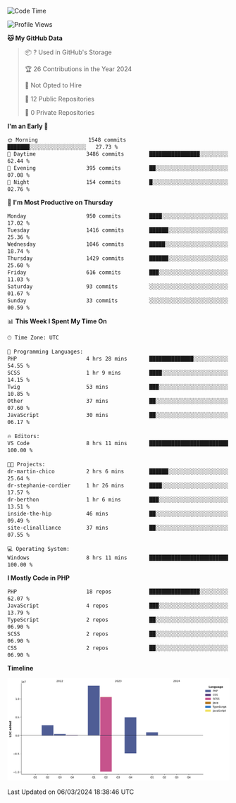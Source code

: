 <!--START_SECTION:waka-->
![Code Time](http://img.shields.io/badge/Code%20Time-1%2C531%20hrs%2048%20mins-blue)

![Profile Views](http://img.shields.io/badge/Profile%20Views-0-blue)

**🐱 My GitHub Data** 

> 📦 ? Used in GitHub's Storage 
 > 
> 🏆 26 Contributions in the Year 2024
 > 
> 🚫 Not Opted to Hire
 > 
> 📜 12 Public Repositories 
 > 
> 🔑 0 Private Repositories 
 > 
**I'm an Early 🐤** 

```text
🌞 Morning                1548 commits        ███████░░░░░░░░░░░░░░░░░░   27.73 % 
🌆 Daytime                3486 commits        ████████████████░░░░░░░░░   62.44 % 
🌃 Evening                395 commits         ██░░░░░░░░░░░░░░░░░░░░░░░   07.08 % 
🌙 Night                  154 commits         █░░░░░░░░░░░░░░░░░░░░░░░░   02.76 % 
```
📅 **I'm Most Productive on Thursday** 

```text
Monday                   950 commits         ████░░░░░░░░░░░░░░░░░░░░░   17.02 % 
Tuesday                  1416 commits        ██████░░░░░░░░░░░░░░░░░░░   25.36 % 
Wednesday                1046 commits        █████░░░░░░░░░░░░░░░░░░░░   18.74 % 
Thursday                 1429 commits        ██████░░░░░░░░░░░░░░░░░░░   25.60 % 
Friday                   616 commits         ███░░░░░░░░░░░░░░░░░░░░░░   11.03 % 
Saturday                 93 commits          ░░░░░░░░░░░░░░░░░░░░░░░░░   01.67 % 
Sunday                   33 commits          ░░░░░░░░░░░░░░░░░░░░░░░░░   00.59 % 
```


📊 **This Week I Spent My Time On** 

```text
🕑︎ Time Zone: UTC

💬 Programming Languages: 
PHP                      4 hrs 28 mins       ██████████████░░░░░░░░░░░   54.55 % 
SCSS                     1 hr 9 mins         ████░░░░░░░░░░░░░░░░░░░░░   14.15 % 
Twig                     53 mins             ███░░░░░░░░░░░░░░░░░░░░░░   10.85 % 
Other                    37 mins             ██░░░░░░░░░░░░░░░░░░░░░░░   07.60 % 
JavaScript               30 mins             ██░░░░░░░░░░░░░░░░░░░░░░░   06.17 % 

🔥 Editors: 
VS Code                  8 hrs 11 mins       █████████████████████████   100.00 % 

🐱‍💻 Projects: 
dr-martin-chico          2 hrs 6 mins        ██████░░░░░░░░░░░░░░░░░░░   25.64 % 
dr-stephanie-cordier     1 hr 26 mins        ████░░░░░░░░░░░░░░░░░░░░░   17.57 % 
dr-berthon               1 hr 6 mins         ███░░░░░░░░░░░░░░░░░░░░░░   13.51 % 
inside-the-hip           46 mins             ██░░░░░░░░░░░░░░░░░░░░░░░   09.49 % 
site-clinalliance        37 mins             ██░░░░░░░░░░░░░░░░░░░░░░░   07.55 % 

💻 Operating System: 
Windows                  8 hrs 11 mins       █████████████████████████   100.00 % 
```

**I Mostly Code in PHP** 

```text
PHP                      18 repos            ████████████████░░░░░░░░░   62.07 % 
JavaScript               4 repos             ███░░░░░░░░░░░░░░░░░░░░░░   13.79 % 
TypeScript               2 repos             ██░░░░░░░░░░░░░░░░░░░░░░░   06.90 % 
SCSS                     2 repos             ██░░░░░░░░░░░░░░░░░░░░░░░   06.90 % 
CSS                      2 repos             ██░░░░░░░░░░░░░░░░░░░░░░░   06.90 % 
```



**Timeline**

![Lines of Code chart](https://raw.githubusercontent.com/tahar-elgunaoui/tahar-elgunaoui/main/assets/bar_graph.png)


 Last Updated on 06/03/2024 18:38:46 UTC
<!--END_SECTION:waka-->
